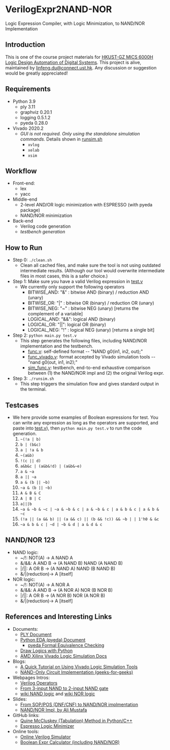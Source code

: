 # VerilogExpr2NAND-NOR
Logic Expression Compiler, with Logic Minimization, to NAND/NOR Implementation

## Introduction
This is one of the course project materials for [HKUST-GZ MICS 6000H Logic Design Automation of Digital Systems](https://hongcezh.people.ust.hk/talk/mics6000h-logic-design-automation-of-digital-systems/). This project is alive, maintained by <linfeng.du@connect.ust.hk>. Any discussion or suggestion would be greatly appreciated!

## Requirements
* Python 3.9
    * ply 3.11
    * graphviz 0.20.1
    * logging 0.5.1.2
    * pyeda 0.28.0
* Vivado 2020.2
    * *GUI is not required. Only using the standalone simulation commands.* Details shown in [runsim.sh](./runsim.sh)
        * `xvlog`
        * `xelab`
        * `xsim`

## Workflow
* Front-end:
    * lex
    * yacc
* Middle-end
    * 2-level AND/OR logic minimization with ESPRESSO (with pyeda package)
    * NAND/NOR minimization
* Back-end
    * Verilog code generation
    * *testbench generation*

## How to Run
* Step 0: `./clean.sh`
    * Clean all cached files, and make sure the tool is not using outdated intermediate results. (Although our tool would overwrite intermediate files in most cases, this is a safer choice.)
* Step 1: Make sure you have a valid Verilog expression in [test.v](./test.v)
    * We currently only support the following operators
        * BITWISE_AND:  "&" : bitwise AND (binary) / reduction AND (unary)
        * BITWISE_OR:   "|" : bitwise OR  (binary) / reduction OR  (unary)
        * BITWISE_NEG:  "~" : bitwise NEG (unary)       [returns the complement of a variable]
        * LOGICAL_AND:  "&&": logical AND (binary)
        * LOGICAL_OR:   "||": logical OR  (binary)
        * LOGICAL_NEG:  "!" : logical NEG (unary)       [returns a single bit]
* Step 2: `python main.py test.v`
    * This step generates the following files, including NAND/NOR implementation and the testbench.
        * [func.v](./func.v): self-defined format -- "NAND g0(in1, in2, out);"
        * [func_vivado.v](./func_vivado.v): format accepted by Vivado simulation tools -- "nand g0(out, in1, in2);"
        * [sim_func.v](./sim_func.v): testbench, end-to-end exhaustive comparison between (1) the NAND/NOR impl and (2) the original Verilog expr.
* Step 3: `./runsim.sh`
    * This step triggers the simulation flow and gives standard output in the terminal.

## Testcases
* We here provide some examples of Boolean expressions for test. You can write any expression as long as the operators are supported, and paste into [test.v](./test.v)), then `python main.py test.v` to run the code generation. 
    1. `~(!a | b)`
    2. `b | (b&c)`
    3. `a | !a & b`
    4. `~(a&b)`
    5. `!(c || d)`
    6. `a&b&c | (a&b&!d) | (a&b&~e)`
    7. `a & ~a`
    8. `a || ~a`
    9. `a & (b || ~b)`
    10. `~a & (b || ~b)`
    11. `A & B & C`
    12. `A | B | C`
    13. `a|||b`
    14. `~a & ~b & ~c | ~a & ~b & c | a & ~b & c | a & b & c | a & b & ~c`
    15. `(!a || (a && b) || (a && c) || (b && !c)) && ~b | | 1'h0 & &c`
    16. `~a & b & c | ~d | ~b & d | a & d & c`

## NAND/NOR 123
* NAND logic:
    * ~/!: NOT(A)   ->  A NAND A
    * &/&&: A AND B ->  (A NAND B) NAND (A NAND B)
    * |/||: A OR B  ->  (A NAND A) NAND (B NAND B)
    * &/|(reduction)->  A [itself]
* NOR logic:
    * ~/!: NOT(A)   ->  A NOR A
    * &/&&: A AND B ->  (A NOR A) NOR (B NOR B)
    * |/||: A OR B  ->  (A NOR B) NOR (A NOR B)
    * &/|(reduction)->  A [itself]

## References and Interesting Links
* Documents:
    * [PLY Document](https://www.dabeaz.com/ply/ply.html)
    * [Python EDA (pyeda) Document](https://pyeda.readthedocs.io/en/latest/index.html)
        * [pyeda Formal Equivalence Checking](https://pyeda.readthedocs.io/en/latest/expr.html#formal-equivalence)
    * [Draw Logics with Python](https://schemdraw.readthedocs.io/en/latest/elements/logic.html)
    * [AMD Xilinx Vivado Logic Simulation Docs](https://www.xilinx.com/support/documentation-navigation/design-hubs/dh0010-vivado-simulation-hub.html)
* Blogs:
    * [A Quick Tutorial on Using Vivado Logic Simulation Tools](https://itsembedded.com/dhd/vivado_sim_1/)
    * [NAND-Only Circuit Implementation (geeks-for-geeks)](https://www.geeksforgeeks.org/implementing-any-circuit-using-nand-gate-only/)
* Webpages Intros:
    * [Verilog Operators](https://class.ece.uw.edu/cadta/verilog/operators.html)
    * [From 3-input NAND to 2-input NAND gate](https://electronics.stackexchange.com/q/211801)
    * [wiki NAND logic](https://en.wikipedia.org/wiki/NAND_logic) and [wiki NOR logic](https://en.wikipedia.org/wiki/NOR_logic)
* Slides:
    * [From SOP/POS (DNF/CNF) to NAND/NOR implmentation](https://www.cecs.uci.edu/~gajski/eecs31/slides/Digital_Design_-_Tech_Mapping_yajaCH5w.pdf#page=4)
    * [NAND/NOR Impl, by Ali Mustafa](https://digitallogicdesign.weebly.com/uploads/1/3/5/4/13541180/lecture_nand_nor.pdf)
* GitHub links:
    * [Quine McCluskey (Tabulation) Method in Python/C++](https://github.com/mohdomama/Quine-McCluskey)
    * [Espresso Logic Minimizer](https://github.com/classabbyamp/espresso-logic)
* Online tools:
    * [Online Verilog Simulator](https://www.jdoodle.com/execute-verilog-online/)
    * [Boolean Expr Calculator (including NAND/NOR)](https://www.dcode.fr/boolean-expressions-calculator)